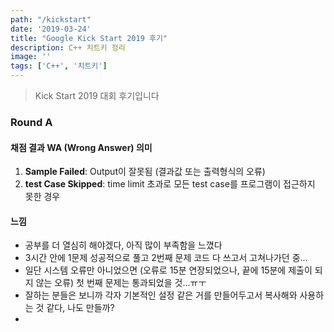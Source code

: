 ```yaml
---
path: "/kickstart"
date: '2019-03-24'
title: "Google Kick Start 2019 후기"
description: C++ 치트키 정리
image: ''
tags: ['C++', '치트키']
---
```

> Kick Start 2019 대회 후기입니다

### Round A

#### 채점 결과 WA (Wrong Answer) 의미
1. __Sample Failed__: Output이 잘못됨 (결과값 또는 출력형식의 오류)
2. __test Case Skipped__: time limit 초과로 모든 test case를 프로그램이 접근하지 못한 경우

#### 느낌
- 공부를 더 열심히 해야겠다, 아직 많이 부족함을 느꼈다
- 3시간 안에 1문제 성공적으로 풀고 2번째 문제 코드 다 쓰고서 고쳐나가던 중...
- 일단 시스템 오류만 아니었으면 (오류로 15분 연장되었으나, 끝에 15분에 제출이 되지 않는 오류) 첫 번째 문제는 통과되었을 것...ㅠㅜ
- 잘하는 분들은 보니까 각자 기본적인 설정 같은 거를 만들어두고서 복사해와 사용하는 것 같다, 나도 만들까?
- 